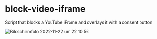 # block-video-iframe
 Script that blocks a YouTube iFrame and overlays it with a consent button

![Bildschirm­foto 2022-11-22 um 22 10 56](https://user-images.githubusercontent.com/2411246/203422308-052ad93b-eab3-4b71-872b-bc84ff2a815a.png)
